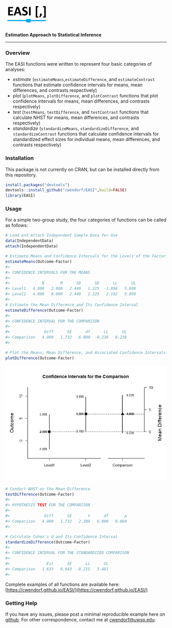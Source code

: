 # <img src="logo.png" height="60px;" align="left;">

**Estimation Approach to Statistical Inference**

---

### Overview

The EASI functions were written to represent four basic categories of analyses:

- _estimate_ (`estimateMeans`,`estimateDifference`, and `estimateContrast` functions that estimate confidence intervals for means, mean differences, and contrasts respectively)
- _plot_ (`plotMeans`, `plotDifference`, and `plotContrast` functions that plot confidence intervals for means, mean differences, and contrasts respectively)
- _test_ (`testMeans`, `testDifference`, and `testContrast` functions that calculate NHST for means, mean differences, and contrasts respectively)
- _standardize_ (`standardizeMeans`, `standardizeDifference`, and `standardizeContrast` functions that calculate confidence intervals for standardized effect sizes for individual means, mean differences, and contrasts respectively)

### Installation

This package is not currently on CRAN, but can be installed directly from this repository.

``` r
install.packages("devtools")
devtools::install_github("cwendorf/EASI",build=FALSE)
library(EASI)
```

### Usage

For a simple two-group study, the four categories of functions can be called as follows:

```r
# Load and Attach Independent Sample Data for Use
data(IndependentData)
attach(IndependentData)
```

```r
# Estimate Means and Confidence Intervals for the Levels of the Factor
estimateMeans(Outcome~Factor)
#> 
#> CONFIDENCE INTERVALS FOR THE MEANS
#> 
#>              N       M      SD      SE      LL      UL
#> Level1   4.000   2.000   2.449   1.225  -1.898   5.898
#> Level2   4.000   6.000   2.449   1.225   2.102   9.898
#> 
# Estimate the Mean Difference and Its Confidence Interval
estimateDifference(Outcome~Factor)
#> 
#> CONFIDENCE INTERVAL FOR THE COMPARISON
#> 
#>               Diff      SE      df      LL      UL
#> Comparison   4.000   1.732   6.000  -0.238   8.238
#> 
```

```r
# Plot the Means, Mean Difference, and Associated Confidence Intervals
plotDifference(Outcome~Factor)
```
<kbd><img src="vignettes/IndependentFigure3.jpeg"></kbd>

```r
# Conduct NHST on the Mean Difference
testDifference(Outcome~Factor)
#> 
#> HYPOTHESIS TEST FOR THE COMPARISON
#> 
#>               Diff      SE       t      df       p
#> Comparison   4.000   1.732   2.309   6.000   0.060
#> 
```

```r
# Calculate Cohen's d and Its Confidence Interval
standardizeDifference(Outcome~Factor)
#> 
#> CONFIDENCE INTERVAL FOR THE STANDARDIZED COMPARISON
#> 
#>                Est      SE      LL      UL
#> Comparison   1.633   0.943  -0.215   3.481
#> 
```

Complete examples of all functions are available here:  
[https://cwendorf.github.io/EASI/](https://cwendorf.github.io/EASI/)

### Getting Help

If you have any issues, please post a minimal reproducible example here on [github](https://github.com/cwendorf/EASI-R/issues). For other correspondence, contact me at [cwendorf@uwsp.edu](mailto:cwendorf@uwsp.edu).
